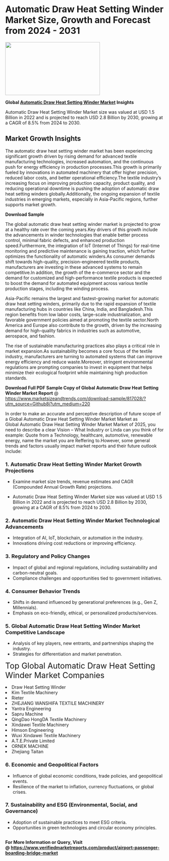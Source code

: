 <H1>Automatic Draw Heat Setting Winder Market Size, Growth and Forecast from 2024 - 2031</H1><img class="aligncenter size-medium wp-image-584254" src="https://thirdeyenews.in/wp-content/uploads/2024/09/Global-Market-Research-300x168.jpeg" alt="" width="300" height="168" /><p><strong>Global&nbsp;<a href="https://www.marketsizeandtrends.com/download-sample/817028/?utm_source=Github8j?utm_medium=220">Automatic Draw Heat Setting Winder Market</a> Insights</strong></p><p>Automatic Draw Heat Setting Winder Market size was valued at USD 1.5 Billion in 2022 and is projected to reach USD 2.8 Billion by 2030, growing at a CAGR of 8.5% from 2024 to 2030.</p><p><h2>Market Growth Insights</h2> <p>The automatic draw heat setting winder market has been experiencing significant growth driven by rising demand for advanced textile manufacturing technologies, increased automation, and the continuous push for energy efficiency in production processes.This growth is primarily fueled by innovations in automated machinery that offer higher precision, reduced labor costs, and better operational efficiency.The textile industry’s increasing focus on improving production capacity, product quality, and reducing operational downtime is pushing the adoption of automatic draw heat setting winders globally.Additionally, the ongoing expansion of textile industries in emerging markets, especially in Asia-Pacific regions, further supports market growth.</p> <p><strong>Download Sample</strong></p> <p>The global automatic draw heat setting winder market is projected to grow at a healthy rate over the coming years.Key drivers of this growth include the advancements in winder technologies that enable better process control, minimal fabric defects, and enhanced production speed.Furthermore, the integration of IoT (Internet of Things) for real-time monitoring and predictive maintenance is gaining traction, which further optimizes the functionality of automatic winders.As consumer demands shift towards high-quality, precision-engineered textile products, manufacturers are investing in these advanced systems to remain competitive.In addition, the growth of the e-commerce sector and the demand for customized and high-performance textile products is expected to boost the demand for automated equipment across various textile production stages, including the winding process.<p>Asia-Pacific remains the largest and fastest-growing market for automatic draw heat setting winders, primarily due to the rapid expansion of textile manufacturing hubs in countries like China, India, and Bangladesh.This region benefits from low labor costs, large-scale industrialization, and favorable government policies aimed at promoting the textile sector.North America and Europe also contribute to the growth, driven by the increasing demand for high-quality fabrics in industries such as automotive, aerospace, and fashion.</p> <p>The rise of sustainable manufacturing practices also plays a critical role in market expansion.As sustainability becomes a core focus of the textile industry, manufacturers are turning to automated systems that can improve energy efficiency and reduce waste.Moreover, stringent environmental regulations are prompting companies to invest in equipment that helps minimize their ecological footprint while maintaining high production standards.</p> <p><span class=""><strong>Download Full PDF Sample Copy of Global Automatic Draw Heat Setting Winder Market Report</strong> @ <a href="https://www.marketsizeandtrends.com/download-sample/817028/?utm_source=Github8j?utm_medium=220" target="_blank">https://www.marketsizeandtrends.com/download-sample/817028/?utm_source=Github8j?utm_medium=220</a></span></p><p>In order to make an accurate and perceptive description of future scope of a Global&nbsp;Automatic Draw Heat Setting Winder Market Market as Global&nbsp;Automatic Draw Heat Setting Winder Market Market of 2025, you need to describe a clear Vision &ndash; What Industry or Linda can you think of for example: Quote from a Technology, healthcare, automotive, renewable energy, name the market you are Reffering to.However, some general trends and factors usually impact market reports and their future outlook include:</p><h3>1.&nbsp;<strong>Automatic Draw Heat Setting Winder Market Growth Projections</strong></h3><ul><li>Examine market size trends, revenue estimates and CAGR (Compounded Annual Growth Rate) projections.</li><li><p>Automatic Draw Heat Setting Winder Market size was valued at USD 1.5 Billion in 2022 and is projected to reach USD 2.8 Billion by 2030, growing at a CAGR of 8.5% from 2024 to 2030.</p></li></ul><h3>2.&nbsp;<strong>Automatic Draw Heat Setting Winder Market Technological Advancements</strong></h3><ul><li>Integration of AI, IoT, blockchain, or automation in the industry.</li><li>Innovations driving cost reductions or improving efficiency.</li></ul><h3>3.&nbsp;<strong>Regulatory and Policy Changes</strong></h3><ul><li>Impact of global and regional regulations, including sustainability and carbon-neutral goals.</li><li>Compliance challenges and opportunities tied to government initiatives.</li></ul><h3>4.&nbsp;<strong>Consumer Behavior Trends</strong></h3><ul><li>Shifts in demand influenced by generational preferences (e.g., Gen Z, Millennials).</li><li>Emphasis on eco-friendly, ethical, or personalized products/services.</li></ul><h3>5.&nbsp;<strong>Global Automatic Draw Heat Setting Winder Market Competitive Landscape</strong></h3><ul><li>Analysis of key players, new entrants, and partnerships shaping the industry.</li><li>Strategies for differentiation and market penetration.</li></ul><p data-pm-slice="1 1 []"><span style="color: inherit; font-family: inherit; font-size: 25px;">Top Global Automatic Draw Heat Setting Winder Market Companies</span></p><div class="" data-test-id=""><p><li>Draw Heat Setting Winder</li><li> Kim Textile Machinery</li><li> Rieter</li><li> ZHEJIANG WANSHIFA TEXTILE MACHINERY</li><li> Yantra Engineering</li><li> Sapru Machine</li><li> QingDao HongDA Textile Machinery</li><li> Xindawei Textile Machinery</li><li> Himson Engineering</li><li> Wuxi Xindawei Textile Machinery</li><li> A.T.E.Private Limited</li><li> ORNEK MACHINE</li><li> Zhejiang Taitan</li></p></div><h3>6.&nbsp;<strong>Economic and Geopolitical Factors</strong></h3><ul><li>Influence of global economic conditions, trade policies, and geopolitical events.</li><li>Resilience of the market to inflation, currency fluctuations, or global crises.</li></ul><h3>7.&nbsp;<strong>Sustainability and ESG (Environmental, Social, and Governance)</strong></h3><ul><li>Adoption of sustainable practices to meet ESG criteria.</li><li>Opportunities in green technologies and circular economy principles.</li></ul><h2><strong style="font-size: 14px;">For More Information or Query, Visit @&nbsp;</strong><a style="background-color: #ffffff; font-size: 14px;" href="https://www.marketsizeandtrends.com/report/automatic-draw-heat-setting-winder-market/" target="_blank">https://www.verifiedmarketreports.com/product/airport-passenger-boarding-bridge-market</a></h2>